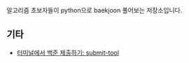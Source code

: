 알고리즘 초보자들이 python으로 baekjoon 풀어보는 저장소입니다.

## 기타 

* [터미널에서 백준 제출하기: submit-tool](https://github.com/lll4592/submit-tool)


